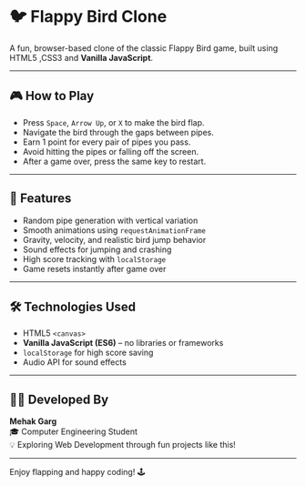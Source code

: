 # 🐦 Flappy Bird Clone

A fun, browser-based clone of the classic Flappy Bird game, built using HTML5 <Canvas> ,CSS3 and **Vanilla JavaScript**.

---

## 🎮 How to Play

- Press `Space`, `Arrow Up`, or `X` to make the bird flap.
- Navigate the bird through the gaps between pipes.
- Earn 1 point for every pair of pipes you pass.
- Avoid hitting the pipes or falling off the screen.
- After a game over, press the same key to restart.

---

## 🚀 Features

- Random pipe generation with vertical variation
- Smooth animations using `requestAnimationFrame`
- Gravity, velocity, and realistic bird jump behavior
- Sound effects for jumping and crashing
- High score tracking with `localStorage`
- Game resets instantly after game over

---

## 🛠️ Technologies Used

- HTML5 `<canvas>`
- **Vanilla JavaScript (ES6)** – no libraries or frameworks
- `localStorage` for high score saving
- Audio API for sound effects

---

## 🧑‍💻 Developed By

**Mehak Garg**  
🎓 Computer Engineering Student  
💡 Exploring Web Development through fun projects like this!

---

Enjoy flapping and happy coding! 🕹️

